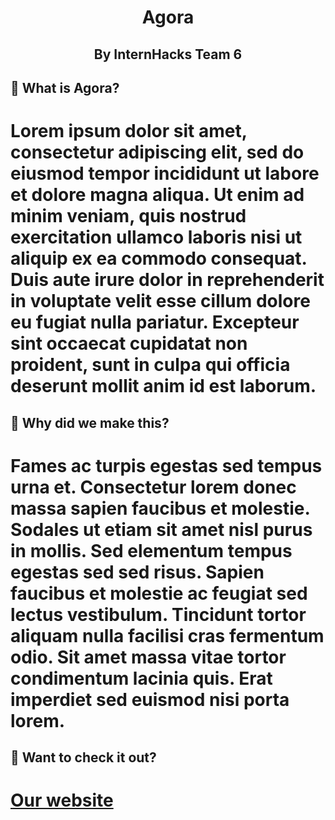 <h1 align="center">
  Agora
</h1>
<h2 align="center">
  By InternHacks Team 6
</h2>

## 🌱 What is Agora?
# Lorem ipsum dolor sit amet, consectetur adipiscing elit, sed do eiusmod tempor incididunt ut labore et dolore magna aliqua. Ut enim ad minim veniam, quis nostrud exercitation ullamco laboris nisi ut aliquip ex ea commodo consequat. Duis aute irure dolor in reprehenderit in voluptate velit esse cillum dolore eu fugiat nulla pariatur. Excepteur sint occaecat cupidatat non proident, sunt in culpa qui officia deserunt mollit anim id est laborum.

## 🌱 Why did we make this?
# Fames ac turpis egestas sed tempus urna et. Consectetur lorem donec massa sapien faucibus et molestie. Sodales ut etiam sit amet nisl purus in mollis. Sed elementum tempus egestas sed sed risus. Sapien faucibus et molestie ac feugiat sed lectus vestibulum. Tincidunt tortor aliquam nulla facilisi cras fermentum odio. Sit amet massa vitae tortor condimentum lacinia quis. Erat imperdiet sed euismod nisi porta lorem.

## 🌱 Want to check it out?
# [Our website](https://www.google.com/search?q=Agora)